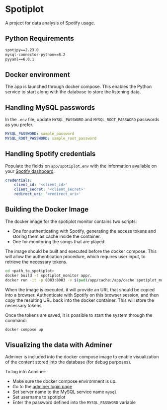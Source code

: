 # Spotiplot

A project for data analysis of Spotify usage.

## Python Requirements

```txt
spotipy==2.23.0
mysql-connector-python==8.2
pyyaml==6.0.1
```

## Docker environment

The app is launched through docker compose. This enables the Python service to start along with the database to store the listening data.

## Handling MySQL passwords

In the `.env` file, update `MYSQL_PASSWORD` and `MYSQL_ROOT_PASSWORD` passwords as you prefer.

```yaml
MYSQL_PASSWORD: sample_password
MYSQL_ROOT_PASSWORD: sample_root_password
```

## Handling Spotify credentials

Populate the fields on `app/spotiplot.env` with the information available on your [Spotify dashboard](https://developer.spotify.com/dashboard).

```yaml
credentials:
    client_id: '<client_id>' 
    client_secret: '<client_secret>' 
    redirect_uri: '<redirect_uri>'

```

## Building the Docker Image

The docker image for the spotiplot monitor contains two scripts:

- One for authenticating with Spotify, generating the access tokens and storing them as cache inside the container.
- One for monitoring the songs that are played.

The image should be built and executed before the docker compose. This will allow the authentication procedure, which requires user input, to retrieve the necessary tokens.

```sh
cd <path_to_spotiplot>
docker build -t spotiplot_monitor app/.
docker run -it -p 8083:8083 -v $(pwd)/app/cache:/app/cache spotiplot_monitor
```

When the image is executed, it will provide an URL that should be copied into a browser. Authenticate with Spotify on this browser session, and then copy the resulting URL back into the docker container. This will store the necessary tokens.

Once the tokens are saved, it is possible to start the system through the command:

```sh
docker compose up
```

## Visualizing the data with Adminer

Adminer is included into the docker compose image to enable visualization of the content stored into the database (for debug purposes).

To log into Adminer:

- Make sure the docker compose environment is up.
- Go to the [adminer login page](http://<host_ip>:9090)
- Set server name to the MySQL service name `mysql`
- Set username to spotiplot
- Enter the password defined into the `MYSQL_PASSWORD` variable
